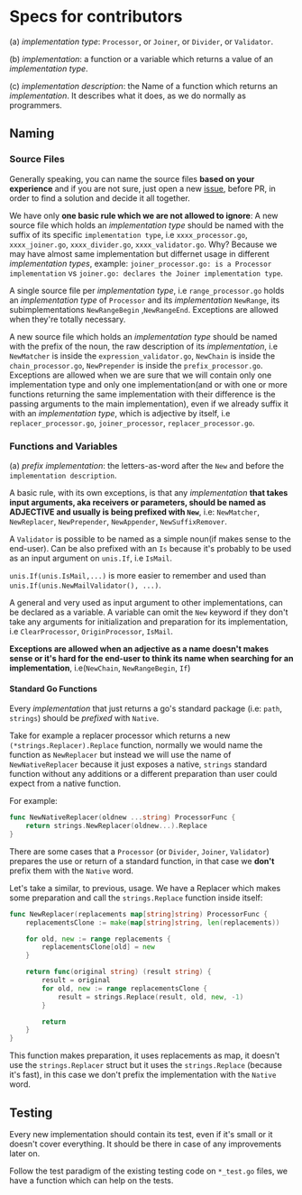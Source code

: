 # Specs for contributors

(a) *implementation type*: 
     `Processor`, or `Joiner`, or `Divider`, or `Validator`.

(b) *implementation*:
     a function or a variable which returns a value of an *implementation type*.

(c) *implementation description*:
     the Name of a function which returns an *implementation*. It describes what it does, as we do normally as programmers.


## Naming

### Source Files

Generally speaking, you can name the source files **based on your experience** and if you are not sure, just open a new [issue](https://github.com/esemplastic/unis/issues/new), before PR, in order to find a solution and decide it all together. 

We have only **one basic rule which we are not allowed to ignore**:
A new source file which holds an *implementation type* should be named with the suffix of its specific `implementation type`, i.e `xxxx_processor.go`, `xxxx_joiner.go`, `xxxx_divider.go`, `xxxx_validator.go`. Why? Because we may have almost same implementation but differnet usage in different *implementation types*, example: `joiner_processor.go: is a Processor implementation` vs `joiner.go: declares the Joiner implementation type`.

A single source file per *implementation type*,  i.e `range_processor.go` holds an *implementation type* of `Processor` and its *implementation* `NewRange`, its subimplementations `NewRangeBegin` ,`NewRangeEnd`. Exceptions are allowed when they're totally necessary.

A new source file which holds an *implementation type* should be named with the prefix of the noun, the raw description of its *implementation*, i.e `NewMatcher` is inside the `expression_validator.go`,  `NewChain` is inside the `chain_processor.go`,  `NewPrepender` is inside the `prefix_processor.go`. Exceptions are allowed when we are sure that we will contain only one implementation type and only one implementation(and or with one or more functions returning the same implementation with their difference is the passing arguments to the main implementation), even if we already suffix it with an *implementation type*, which is adjective by itself, i.e `replacer_processor.go`, `joiner_processor`, `replacer_processor.go`.


### Functions and Variables

(a) *prefix implementation*:
     the letters-as-word after the `New` and before the `implementation description`.


A basic rule, with its own exceptions, is that any *implementation* **that takes input arguments, aka receivers or parameters, should be named as ADJECTIVE and usually is being prefixed with `New`**, i.e: `NewMatcher`, `NewReplacer`, `NewPrepender`, `NewAppender`, `NewSuffixRemover`.

A `Validator` is possible to be named as a simple noun(if makes sense to the end-user). Can be also prefixed with an `Is` because it's probably to be used as an input argument on `unis.If`, i.e `IsMail`. 

`unis.If(unis.IsMail,...)` is more easier to remember and used than `unis.If(unis.NewMailValidator(), ...)`.


A general and very used as input argument to other implementations, can be declared as a variable.
A variable can omit the `New` keyword if they don't take any arguments for initialization and preparation for its implementation, i.e `ClearProcessor`, `OriginProcessor`, `IsMail`.

**Exceptions are allowed when an adjective as a name doesn't makes sense or it's hard for the end-user to think its name when searching for an implementation**, i.e(`NewChain`, `NewRangeBegin`, `If`)


#### Standard Go Functions

Every *implementation* that just returns a go's  standard package (i.e: `path`, `strings`)
should be *prefixed* with `Native`. 

Take for example a replacer processor which returns a new `(*strings.Replacer).Replace` function,
normally we would name the function as `NewReplacer` but instead we will use the name of `NewNativeReplacer` because it just exposes a native, `strings` standard function without any additions or a different preparation than user could expect from a native function.

For example:

```go
func NewNativeReplacer(oldnew ...string) ProcessorFunc {
	return strings.NewReplacer(oldnew...).Replace
}
```

There are some cases that a `Processor` (or `Divider`, `Joiner`, `Validator`)
prepares the use or return of a standard function, in that case we **don't** prefix them with the `Native` word.

Let's take a similar, to previous, usage. We have a Replacer which makes some preparation and call the `strings.Replace` function
inside itself: 

```go
func NewReplacer(replacements map[string]string) ProcessorFunc {
	replacementsClone := make(map[string]string, len(replacements))

	for old, new := range replacements {
		replacementsClone[old] = new
	}

	return func(original string) (result string) {
		result = original
		for old, new := range replacementsClone {
			result = strings.Replace(result, old, new, -1)
		}

		return
	}
}
```

This function makes preparation, it uses replacements as map, it doesn't use the `strings.Replacer` struct
but it uses the `strings.Replace` (because it's fast), in this case we don't prefix the implementation with the `Native` word.



## Testing

Every new implementation should contain its test, even if it's small or it doesn't cover everything. It should be there in case of any improvements later on.

Follow the test paradigm of the existing testing code on `*_test.go` files, we have a function which can help on the tests.